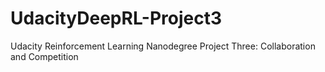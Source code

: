 # UdacityDeepRL-Project3
Udacity Reinforcement Learning Nanodegree Project Three: Collaboration and Competition
